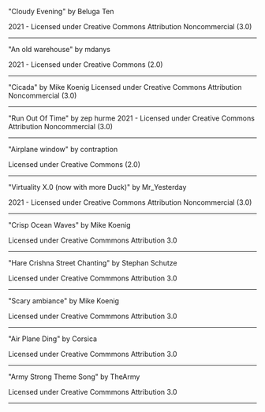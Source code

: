 "Cloudy Evening"
by Beluga Ten

2021 - Licensed under
Creative Commons
Attribution Noncommercial (3.0)

---

"An old warehouse"
by mdanys

2021 - Licensed under
Creative Commons (2.0)

---

"Cicada"
by Mike Koenig
Licensed under
Creative Commons
Attribution Noncommercial (3.0)

---

"Run Out Of Time"
by zep hurme
2021 - Licensed under
Creative Commons
Attribution Noncommercial (3.0)

---

"Airplane window"
by  contraption 

Licensed under
Creative Commons (2.0)

---

"Virtuality X.0 (now with more Duck)"
by Mr_Yesterday

2021 - Licensed under
Creative Commons
Attribution Noncommercial (3.0)

---

"Crisp Ocean Waves"
by Mike Koenig

Licensed under
Creative Commmons
Attribution 3.0

---

"Hare Crishna Street Chanting"
by Stephan Schutze

Licensed under
Creative Commmons
Attribution 3.0

---

"Scary ambiance"
by Mike Koenig

Licensed under
Creative Commmons
Attribution 3.0

---

"Air Plane Ding"
by Corsica

Licensed under
Creative Commmons
Attribution 3.0

---

"Army Strong Theme Song"
by TheArmy

Licensed under
Creative Commmons
Attribution 3.0

---
